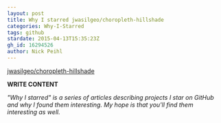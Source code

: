 ```yaml
---
layout: post
title: Why I starred jwasilgeo/choropleth-hillshade
categories: Why-I-Starred
tags: github
stardate: 2015-04-13T15:35:23Z
gh_id: 16294526
author: Nick Peihl
---
```


[jwasilgeo/choropleth-hillshade](https://github.com/jwasilgeo/choropleth-hillshade)

**WRITE CONTENT**

*"Why I starred" is a series of articles describing projects I star on GitHub and why I found them interesting. My hope is that you'll find them interesting as well.*


